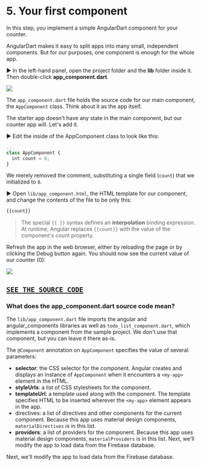 # 5. Your first component

In this step, you implement a simple AngularDart component for your counter.

AngularDart makes it easy to split apps into many small, independent components. But for our purposes, one component is enough for the whole app.

▶ In the left-hand panel, open the project folder and the **lib** folder inside it. Then double-click **app_component.dart**.

![](https://codelabs.developers.google.com/codelabs/angulardart-firebase-web-app/img/4444e3726d1cd3ad.png)

The `app_component.dart` file holds the source code for our main component, the `AppComponent` class. Think about it as the app itself.

The starter app doesn't have any state in the main component, but our counter app will. Let's add it.

▶️  Edit the inside of the AppComponent class to look like this:
```javascript
...
class AppComponent {
  int count = 0;
}
```
We merely removed the comment, substituting a single field (`count`) that we initialized to `0`.

▶️ Open `lib/app_component.html`, the HTML template for our component, and change the contents of the file to be only this:
```javascript
{{count}}
```

> The special `{{ }}` syntax defines an **interpolation** binding expression. At runtime, Angular replaces `{{count}}` with the value of the component's count property.

Refresh the app in the web browser, either by reloading the page or by clicking the Debug button again. You should now see the current value of our counter (0):

![](https://codelabs.developers.google.com/codelabs/angulardart-firebase-web-app/img/1575cb1bbe7a9f1e.png)

## [**`SEE THE SOURCE CODE`**](https://github.com/Janamou/firebase-counter-steps/tree/master/3-yourfirstcomponent/firebase_counter)

### What does the app_component.dart source code mean?

The `lib/app_component.dart` file imports the angular and angular_components libraries as well as `todo_list_component.dart`, which implements a component from the sample project. We don't use that component, but you can leave it there as-is.

The `@Component` annotation on `AppComponent` specifies the value of several parameters:

- **selector**: the CSS selector for the component. Angular creates and displays an instance of `AppComponent` when it encounters a `<my-app>` element in the HTML.
- **styleUrls**: a list of CSS stylesheets for the component.
- **templateUrl**: a template used along with the component. The template specifies HTML to be inserted wherever the `<my-app>` element appears in the app.
- directives: a list of directives and other components for the current component. Because this app uses material design components, `materialDirectives` is in this list.
- **providers**: a list of providers for the component. Because this app uses material design components, `materialProviders` is in this list.
Next, we'll modify the app to load data from the Firebase database.

Next, we'll modify the app to load data from the Firebase database.


